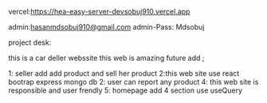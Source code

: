 vercel:https://hea-easy-server-devsobuj910.vercel.app

admin:hasanmdsobuj910@gmail.com
admin-Pass:  Mdsobuj


project desk:

this is a car deller webssite this web is amazing  future add ;

1: seller add add   product  and sell her product
2:this web site use react bootrap express mongo db
2: user can report any product
4: this web site is responsible  and user frendly
5: homepage add 4 section use useQuery 
